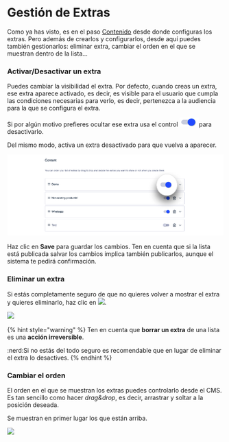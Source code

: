 # Gestión de Extras

Como ya has visto, es en el paso [Contenido](como-crear-una-lista/contenido.md) desde donde configuras los extras. Pero además de crearlos y configurarlos, desde aquí puedes también gestionarlos: eliminar extra, cambiar el orden en el que se muestran dentro de la lista...



### Activar/Desactivar un extra&#x20;

Puedes cambiar la visibilidad el extra. Por defecto, cuando creas un extra, ese extra aparece activado, es decir, es visible para el usuario que cumpla las condiciones necesarias para verlo, es decir, pertenezca a la audiencia para la que se configura el extra.

Si por algún motivo prefieres ocultar ese extra usa el control ![](.gitbook/assets/control.png)para desactivarlo.&#x20;

Del mismo modo, activa un extra desactivado para que vuelva a aparecer.

![](.gitbook/assets/ActivarDesactivar.png)

Haz clic en **Save** para guardar los cambios. Ten en cuenta que si la lista está publicada salvar los cambios implica también publicarlos, aunque el sistema te pedirá confirmación.

### Eliminar un extra

Si estás completamente seguro de que no quieres volver a mostrar el extra y quieres eliminarlo, haz clic en ![](.gitbook/assets/borrar\_icono.png).

![](.gitbook/assets/borrar\_extra.png)

{% hint style="warning" %}
Ten en cuenta que **borrar un extra** de una lista es una **acción irreversible**.&#x20;

:nerd:Si no estás del todo seguro es recomendable que en lugar de eliminar el extra lo desactives.
{% endhint %}

### Cambiar el orden&#x20;

El orden en el que se muestran los extras puedes controlarlo desde el CMS. Es tan sencillo como hacer _drag\&drop_, es decir, arrastrar y soltar a la posición deseada.

Se muestran en primer lugar los que están arriba.

![](.gitbook/assets/mover\_extras.gif)
